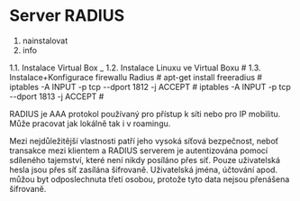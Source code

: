 # Server RADIUS
1. nainstalovat
2. info

1.1. Instalace Virtual Box _
1.2. Instalace Linuxu ve Virtual Boxu #
1.3. Instalace+Konfigurace firewallu Radius #
    apt-get install freeradius #
    iptables -A INPUT -p tcp --dport 1812 -j ACCEPT #
    iptables -A INPUT -p tcp --dport 1813 -j ACCEPT #
    


















RADIUS je AAA protokol používaný pro přístup k síti nebo pro IP mobilitu. Může pracovat jak lokálně tak i v roamingu.

Mezi nejdůležitější vlastnosti patří jeho vysoká síťová bezpečnost, neboť transakce mezi klientem a RADIUS serverem je autentizována pomocí sdíleného tajemství, které není nikdy posíláno přes síť. Pouze uživatelská hesla jsou přes síť zasílána šifrovaně. Uživatelská jména, účtování apod. můžou byt odposlechnuta třetí osobou, protože tyto data nejsou přenášena šifrovaně.
